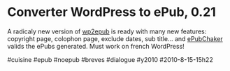 # Converter WordPress to ePub, 0.21

A radicaly new version of [wp2epub](http://wordpress.org/extend/plugins/wp2epub/) is ready with many new features: copyright page, colophon page, exclude dates, sub title... and [ePubChaker](http://threepress.org/document/epub-validate/) valids the ePubs generated. Must work on french WordPress!

#cuisine #epub #noepub #breves #dialogue #y2010 #2010-8-15-15h22
